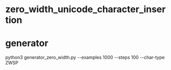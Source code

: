 # zero_width_unicode_character_insertion

# generator
python3 generator_zero_width.py --examples 1000 --steps 100 --char-type ZWSP
